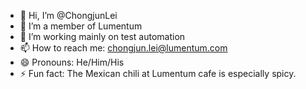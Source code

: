 - 👋 Hi, I’m @ChongjunLei
- 👀 I’m a member of Lumentum
- 🌱 I’m working mainly on test automation
- 📫 How to reach me: chongjun.lei@lumentum.com
- 😄 Pronouns: He/Him/His
- ⚡ Fun fact: The Mexican chili at Lumentum cafe is especially spicy.

<!---
ChongjunLei/ChongjunLei is a ✨ special ✨ repository because its `README.md` (this file) appears on your GitHub profile.
You can click the Preview link to take a look at your changes.
--->
